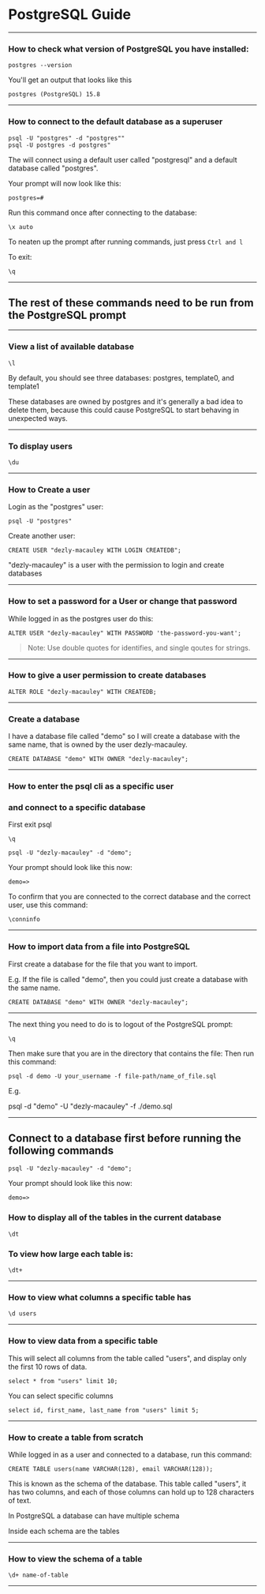 # PostgreSQL Guide
_______________________________________________________________________________

### How to check what version of PostgreSQL you have installed:

```
postgres --version
```

You'll get an output that looks like this

```
postgres (PostgreSQL) 15.8
```

_______________________________________________________________________________

### How to connect to the default database as a superuser

```
psql -U "postgres" -d "postgres""
psql -U postgres -d postgres"
```

The will connect using a default user called "postgresql" and a default 
database called "postgres".

Your prompt will now look like this:

```
postgres=#
```

Run this command once after connecting to the database:
```
\x auto
```

To neaten up the prompt after running commands,
just press `Ctrl and l`

To exit:

```
\q
```
_______________________________________________________________________________

## The rest of these commands need to be run from the PostgreSQL prompt

_______________________________________________________________________________

### View a list of available database

```
\l
```

By default, you should see three databases: 
postgres, template0, and template1

These databases are owned by postgres and it's generally a bad idea to 
delete them, because this could cause PostgreSQL to start behaving 
in unexpected ways.

_______________________________________________________________________________

### To display users

```
\du
```
_______________________________________________________________________________

### How to Create a user

Login as the "postgres" user:
```
psql -U "postgres"
```

Create another user:
```
CREATE USER "dezly-macauley WITH LOGIN CREATEDB";
```

"dezly-macauley" is a user with the permission to login and create databases

_______________________________________________________________________________

### How to set a password for a User or change that password

While logged in as the postgres user do this:

```
ALTER USER "dezly-macauley" WITH PASSWORD 'the-password-you-want';
```

> Note: Use double quotes for identifies, and single qoutes for strings.

_______________________________________________________________________________

### How to give a user permission to create databases

```
ALTER ROLE "dezly-macauley" WITH CREATEDB;
```
_______________________________________________________________________________

### Create a database

I have a database file called "demo" so I will create a
database with the same name, that is owned by the user dezly-macauley.

```
CREATE DATABASE "demo" WITH OWNER "dezly-macauley";
```

_______________________________________________________________________________

### How to enter the psql cli as a specific user 
### and connect to a specific database

First exit psql

```
\q
```

```
psql -U "dezly-macauley" -d "demo";
```

Your prompt should look like this now:

```
demo=>
```

To confirm that you are connected to the correct database 
and the correct user, use this command:

```
\conninfo
```
_______________________________________________________________________________

### How to import data from a file into PostgreSQL

First create a database for the file that you want to import.

E.g. If the file is called "demo", then you could just create a database with
the same name.

```
CREATE DATABASE "demo" WITH OWNER "dezly-macauley";
```

_______________________________________________________________________________

The next thing you need to do is to logout of the PostgreSQL prompt:

```
\q
```

Then make sure that you are in the directory that contains the file:
Then run this command:
```
psql -d demo -U your_username -f file-path/name_of_file.sql
```

E.g. 

psql -d "demo" -U "dezly-macauley" -f ./demo.sql

_______________________________________________________________________________

## Connect to a database first before running the following commands

```
psql -U "dezly-macauley" -d "demo";
```

Your prompt should look like this now:

```
demo=>
```

### How to display all of the tables in the current database

```
\dt
```

### To view how large each table is:

```
\dt+
```

_______________________________________________________________________________

### How to view what columns a specific table has

```
\d users
```
_______________________________________________________________________________

### How to view data from a specific table

This will select all columns from the table called "users",
and display only the first 10 rows of data.
```
select * from "users" limit 10;
```

You can select specific columns
```
select id, first_name, last_name from "users" limit 5;
```

_______________________________________________________________________________

### How to create a table from scratch

While logged in as a user and connected to a database, run this command:

```
CREATE TABLE users(name VARCHAR(128), email VARCHAR(128));
```

This is known as the schema of the database. 
This table called "users", it has two columns, 
and each of those columns can hold up to 128 characters of text.


In PostgreSQL a database can have multiple schema

Inside each schema are the tables 

_______________________________________________________________________________

### How to view the schema of a table

```
\d+ name-of-table
```

_______________________________________________________________________________

